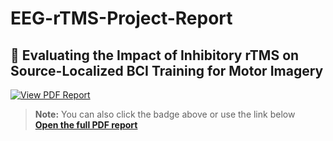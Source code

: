 # EEG-rTMS-Project-Report

## 📄 Evaluating the Impact of Inhibitory rTMS on Source-Localized BCI Training for Motor Imagery 

[![View PDF Report](https://img.shields.io/badge/View%20Report-PDF-blue?style=flat-square&logo=adobe)](Neural_Engineering_Project_Report.pdf)

> **Note:** You can also click the badge above or use the link below  
> [**Open the full PDF report**](Neural_Engineering_Project_Report.pdf)
>
